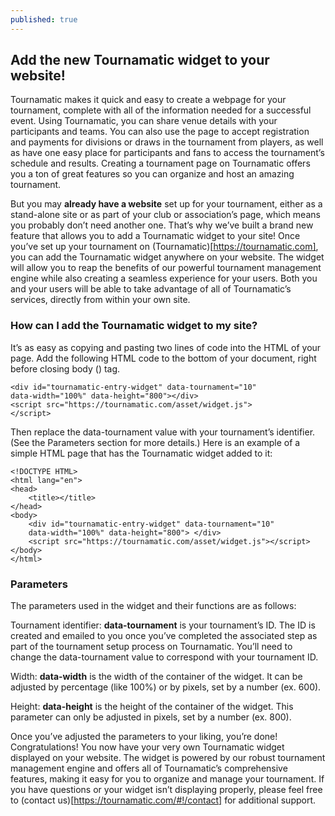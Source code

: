 ```yaml
---
published: true
---
```


## Add the new Tournamatic widget to your website!

Tournamatic makes it quick and easy to create a webpage for your tournament, complete with all of the information needed for a successful event. Using Tournamatic, you can share venue details with your participants and teams. You can also use the page to accept registration and payments for divisions or draws in the tournament from players, as well as have one easy place for participants and fans to access the tournament’s schedule and results. Creating a tournament page on Tournamatic offers you a ton of great features so you can organize and host an amazing tournament.

But you may **already have a website** set up for your tournament, either as a stand-alone site or as part of your club or association’s page, which means you probably don’t need another one. That’s why we’ve built a brand new feature that allows you to add a Tournamatic widget to your site! Once you’ve set up your tournament on (Tournamatic)[https://tournamatic.com], you can add the Tournamatic widget anywhere on your website. The widget will allow you to reap the benefits of our powerful tournament management engine while also creating a seamless experience for your users. Both you and your users will be able to take advantage of all of Tournamatic’s services, directly from within your own site.

### How can I add the Tournamatic widget to my site?

It’s as easy as copying and pasting two lines of code into the HTML of your page.
Add the following HTML code to the bottom of your document, right before closing body (</body>) tag.

	<div id="tournamatic-entry-widget" data-tournament="10" 
	data-width="100%" data-height="800"></div>
	<script src="https://tournamatic.com/asset/widget.js">
	</script>

Then replace the data-tournament value with your tournament’s identifier. (See the Parameters section for more details.)
Here is an example of a simple HTML page that has the Tournamatic widget added to it:

	<!DOCTYPE HTML>
	<html lang="en">
	<head>
		<title></title>
	</head>
	<body>
		<div id="tournamatic-entry-widget" data-tournament="10" 
		data-width="100%" data-height="800"> </div>
		<script src="https://tournamatic.com/asset/widget.js"></script>
	</body>
	</html>

### Parameters

The parameters used in the widget and their functions are as follows:

Tournament identifier: **data-tournament** is your tournament’s ID. 
The ID is created and emailed to you once you’ve completed the associated step as part of the tournament setup process on Tournamatic. 
You’ll need to change the data-tournament value to correspond with your tournament ID.

Width: **data-width** is the width of the container of the widget. 
It can be adjusted by percentage (like 100%) or by pixels, set by a number (ex. 600).

Height: **data-height** is the height of the container of the widget. 
This parameter can only be adjusted in pixels, set by a number (ex. 800).

Once you’ve adjusted the parameters to your liking, you’re done! Congratulations! You now have your very own Tournamatic widget displayed on your website. The widget is powered by our robust tournament management engine and offers all of Tournamatic’s comprehensive features, making it easy for you to organize and manage your tournament.
If you have questions or your widget isn’t displaying properly, please feel free to (contact us)[https://tournamatic.com/#!/contact] for additional support.
